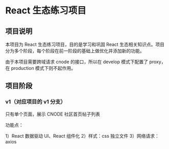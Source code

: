 # React 生态练习项目

## 项目说明

本项目为 React 生态练习项目，目的是学习和巩固 React 生态相关知识点。项目分为多个阶段，每个阶段在前一阶段的基础上做优化并添加新的功能。

由于本项目需要跨域请求 cnode 的接口，所以在 develop 模式下配置了 proxy，在 production 模式下则不起作用。

## 项目阶段

### v1（对应项目的 v1 分支）

只有单个页面，展示 CNODE 社区首页帖子列表

功能点：

1）React 数据驱动 UI、React 组件化
2）样式：css 独立文件
3）网络请求：axios